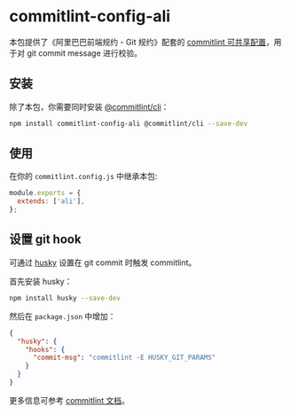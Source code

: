 # commitlint-config-ali

本包提供了《阿里巴巴前端规约 - Git 规约》配套的 [commitlint 可共享配置](https://commitlint.js.org/#/concepts-shareable-config)，用于对 git commit message 进行校验。

## 安装

除了本包，你需要同时安装 [@commitlint/cli](https://www.npmjs.com/package/@commitlint/cli)：

```bash
npm install commitlint-config-ali @commitlint/cli --save-dev
```

## 使用

在你的 `commitlint.config.js` 中继承本包:

```js
module.exports = {
  extends: ['ali'],
};
```

## 设置 git hook

可通过 [husky](https://www.npmjs.com/package/husky) 设置在 git commit 时触发 commitlint。

首先安装 husky：

```bash
npm install husky --save-dev
```

然后在 `package.json` 中增加：

```json
{
  "husky": {
    "hooks": {
      "commit-msg": "commitlint -E HUSKY_GIT_PARAMS"
    }
  }
}
```

更多信息可参考 [commitlint 文档](https://commitlint.js.org/#/guides-local-setup?id=install-husky)。
